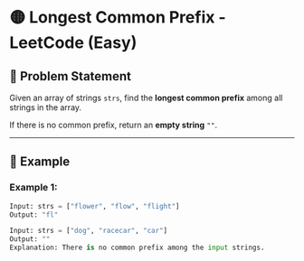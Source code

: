# 🟡 Longest Common Prefix - LeetCode (Easy)  

## 📌 Problem Statement  

Given an array of strings `strs`, find the **longest common prefix** among all strings in the array.  

If there is no common prefix, return an **empty string** `""`.  

---

## 🔹 Example  

### **Example 1:**  
```python
Input: strs = ["flower", "flow", "flight"]  
Output: "fl"  

Input: strs = ["dog", "racecar", "car"]  
Output: ""  
Explanation: There is no common prefix among the input strings.  
